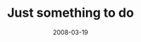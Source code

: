 ---
layout: base.njk
title : 'Just something to do' 
view_title : 'Just something to do' 
year : '2008' 
date : '2008-03-19' 
img_file : '/drawing/justsomethingtodo.png' 
html_file : 'justsomethingtodo' 
next_html : 'dragonsarethefuture.html' 
year_order : '119' 
permalink : "title/{{html_file}}.html"
---